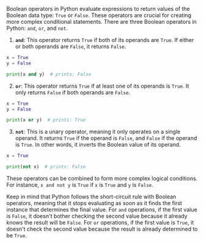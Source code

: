Boolean operators in Python evaluate expressions to return values of the Boolean data type: `True` or `False`. These operators are crucial for creating more complex conditional statements. There are three Boolean operators in Python: `and`, `or`, and `not`.

1. **`and`**: This operator returns `True` if both of its operands are `True`. If either or both operands are `False`, it returns `False`.

```python
x = True
y = False

print(x and y)  # prints: False
```

2. **`or`**: This operator returns `True` if at least one of its operands is `True`. It only returns `False` if both operands are `False`.

```python
x = True
y = False

print(x or y)  # prints: True
```

3. **`not`**: This is a unary operator, meaning it only operates on a single operand. It returns `True` if the operand is `False`, and `False` if the operand is `True`. In other words, it inverts the Boolean value of its operand.

```python
x = True

print(not x)  # prints: False
```

These operators can be combined to form more complex logical conditions. For instance, `x and not y` is `True` if `x` is `True` and `y` is `False`. 

Keep in mind that Python follows the short-circuit rule with Boolean operators, meaning that it stops evaluating as soon as it finds the first instance that determines the final value. For `and` operations, if the first value is `False`, it doesn't bother checking the second value because it already knows the result will be `False`. For `or` operations, if the first value is `True`, it doesn't check the second value because the result is already determined to be `True`.